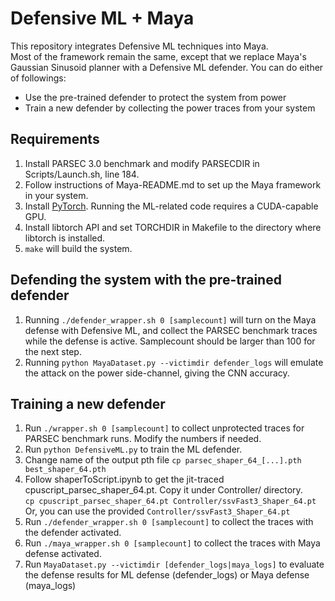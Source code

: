 # Defensive ML + Maya

This repository integrates Defensive ML techniques into Maya.  
Most of the framework remain the same, except that we replace Maya's Gaussian Sinusoid planner with a Defensive ML defender.
You can do either of followings:
- Use the pre-trained defender to protect the system from power
- Train a new defender by collecting the power traces from your system

## Requirements
1. Install PARSEC 3.0 benchmark and modify PARSECDIR in Scripts/Launch.sh, line 184.
2. Follow instructions of Maya-README.md to set up the Maya framework in your system.
3. Install [PyTorch](https://pytorch.org/). Running the ML-related code requires a CUDA-capable GPU.
4. Install libtorch API and set TORCHDIR in Makefile to the directory where libtorch is installed.
5. ```make``` will build the system.


## Defending the system with the pre-trained defender
1. Running ```./defender_wrapper.sh 0 [samplecount]``` will turn on the Maya defense with Defensive ML, and collect the PARSEC benchmark traces while the defense is active. Samplecount should be larger than 100 for the next step. 
2. Running ```python MayaDataset.py --victimdir defender_logs``` will emulate the attack on the power side-channel, giving the CNN accuracy.

## Training a new defender

1. Run ```./wrapper.sh 0 [samplecount]``` to collect unprotected traces for PARSEC benchmark runs. Modify the numbers if needed.
2. Run ```python DefensiveML.py``` to train the ML defender.
3. Change name of the output pth file ```cp parsec_shaper_64_[...].pth best_shaper_64.pth```
4. Follow shaperToScript.ipynb to get the jit-traced cpuscript_parsec_shaper_64.pt. Copy it under Controller/ directory.  
    ```cp cpuscript_parsec_shaper_64.pt Controller/ssvFast3_Shaper_64.pt```  
    Or, you can use the provided ```Controller/ssvFast3_Shaper_64.pt ```
5. Run ```./defender_wrapper.sh 0 [samplecount]``` to collect the traces with the defender activated.
6. Run ```./maya_wrapper.sh 0 [samplecount]``` to collect the traces with Maya defense activated.
7. Run ```MayaDataset.py --victimdir [defender_logs|maya_logs]``` to evaluate the defense results for ML defense (defender\_logs) or Maya defense (maya\_logs)